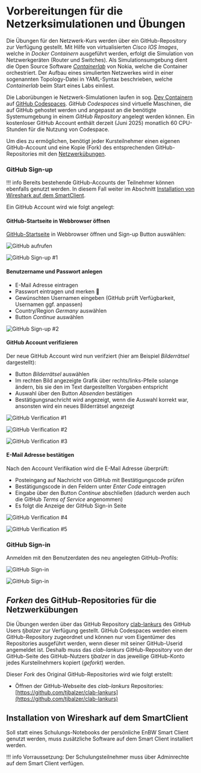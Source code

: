 # Vorbereitungen für die Netzerksimulationen und Übungen

Die Übungen für den Netzwerk-Kurs werden über ein GitHub-Repository zur Verfügung gestellt. Mit Hilfe von virtualisierten _Cisco IOS Images_, welche in _Docker Containern_ ausgeführt werden, erfolgt die Simulation von Netzwerkgeräten (Router und Switches). Als Simulationsumgebung dient die Open Source Software [_Containerlab_](https://Github.com/hellt/containerlab) von Nokia, welche die Container orchestriert. Der Aufbau eines simulierten Netzwerkes wird in einer sogenannten Topology-Datei in YAML-Syntax beschrieben, welche _Containerlab_ beim Start eines Labs einliest.

Die Laborübungen ie Netzwerk-Simulationen laufen in sog. [Dev Containern](https://docs.github.com/en/codespaces/setting-up-your-project-for-codespaces/adding-a-dev-container-configuration/introduction-to-dev-containers) auf [GitHub Codespaces](https://docs.github.com/en/codespaces). _GitHub Codespaces_ sind virtuelle Maschinen, die auf GitHub gehostet werden und angepasst an die benötigte Systemumgebung in einem _GitHub Repository_ angelegt werden können. Ein kostenloser GitHub Account enthält derzeit (Juni 2025) monatlich 60 CPU-Stunden für die Nutzung von Codespace.

Um dies zu ermöglichen, benötigt jeder Kursteilnehmer einen eigenen GitHub-Account und eine Kopie (Fork) des entsprechenden GitHub-Repositories mit den [Netzwerkübungen](https://github.com/tjbalzer/clab-lankurs).

### GitHub Sign-up

!!! info
    Bereits bestehende GitHub-Accounts der Teilnehmer können ebenfalls genutzt werden. In diesem Fall weiter im Abschnitt [Installation von Wireshark auf dem SmartClient](vorbereitungen.md#installation-von-wireshark-auf-dem-smartclient).

Ein GitHub Account wird wie folgt angelegt:

#### GitHub-Startseite in Webbrowser öffnen

[GitHub-Startseite](https://gigthub.com) in Webbrowser öffnen und Sign-up Button auswählen:

![GitHub aufrufen](img/github-profil-anlegen-1.png)

![GitHub Sign-up #1](img/github-profil-anlegen-2a.png)

#### Benutzername und Passwort anlegen

- E-Mail Adresse eintragen
- Passwort eintragen und merken 🙂
- Gewünschten Usernamen eingeben (GitHub prüft Verfügbarkeit, Usernamen ggf. anpassen)
- Country/Region _Germany_ auswählen
- Button _Continue_ auswählen

![GitHub Sign-up #2](img/github-profil-anlegen-2b.png)

#### GitHub Account verifizieren

Der neue GitHub Account wird nun verifziert (hier am Beispiel _Bilderrätsel_ dargestellt):

- Button _Bilderrätsel_ auswählen
- Im rechten Bild angezeigte Grafik über rechts/links-Pfeile solange ändern, bis sie den im Text dargestellten Vorgaben entspricht
- Auswahl über den Button _Absenden_ bestätigen
- Bestätigungsnachricht wird angezeigt, wenn die Auswahl korrekt war, ansonsten wird ein neues Bilderrätsel angezeigt

![GitHub Verification #1](img/github-profil-anlegen-3a.png)

![GitHub Verification #2](img/github-profil-anlegen-3c.png)

![GitHub Verification #3](img/github-profil-anlegen-3d.png)

#### E-Mail Adresse bestätigen

Nach den Account Verifikation wird die E-Mail Adresse überprüft:

- Posteingang auf Nachricht von GitHub mit Bestätigungscode prüfen
- Bestätigungscode in den Feldern unter _Enter Code_ eintragen
- Eingabe über den Button _Continue_ abschließen (dadurch werden auch die GitHub _Terms of Service_ angenommen)
- Es folgt die Anzeige der GitHub Sign-in Seite

![GitHub Verification #4](img/github-profil-anlegen-4.png)

![GitHub Verification #5](img/github-profil-anlegen-5.png)

### GitHub Sign-in

Anmelden mit den Benutzerdaten des neu angelegten GitHub-Profils:

![GitHub Sign-in](img/github-anmeldung-1.png)

![GitHub Sign-in](img/github-anmeldung-2.png)

## _Forken_ des GitHub-Repositories für die Netzwerkübungen

Die Übungen werden über das GitHub Repository [clab-lankurs](https://github.com/tjbalzer/clab-lankurs) des GitHub Users _tjbalzer_ zur Verfügung gestellt. GitHub Codespaces werden einem GitHub-Repository zugeordnet und können nur vom Eigentümer des Repositories ausgeführt werden, wenn dieser mit seiner GitHub-Userid angemeldet ist. Deshalb muss das _clab-lankurs_ GitHub-Repository von der GitHub-Seite des GitHub-Nutzers _tjbalzer_ in das jeweilige GitHub-Konto jedes Kursteilnehmers kopiert (_geforkt_) werden.

Dieser _Fork_ des Original GitHub-Repositories wird wie folgt erstellt:

- Öffnen der GitHub-Webseite des _clab-lankurs_ Repositories: [https://github.com/tjbalzer/clab-lankurs](https://github.com/tjbalzer/clab-lankurs)

## Installation von Wireshark auf dem SmartClient

Soll statt eines Schulungs-Notebooks der persönliche EnBW Smart Client genutzt werden, muss zusätzliche Software auf dem Smart Client installiert werden.

!!! info
    Vorraussetzung: Der Schulungsteilnehmer muss über Adminrechte auf dem Smart Client verfügen.




